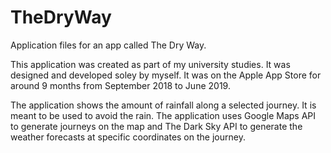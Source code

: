 # TheDryWay
Application files for an app called The Dry Way.

This application was created as part of my university studies. It was designed and developed soley by myself. It was on the Apple App Store for around 9 months from September 2018 to June 2019. 

The application shows the amount of rainfall along a selected journey. It is meant to be used to avoid the rain. The application uses Google Maps API to generate journeys on the map and The Dark Sky API to generate the weather forecasts at specific coordinates on the journey. 
